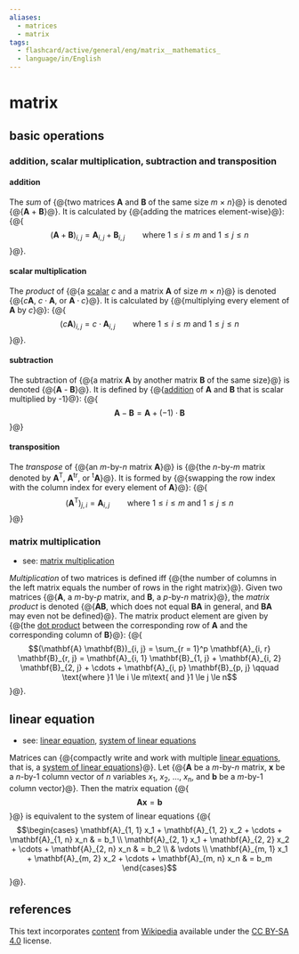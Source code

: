 ```yaml
---
aliases:
  - matrices
  - matrix
tags:
  - flashcard/active/general/eng/matrix__mathematics_
  - language/in/English
---
```


# matrix

## basic operations

### addition, scalar multiplication, subtraction and transposition

#### addition

The _sum_ of {@{two matrices __A__ and __B__ of the same size _m_ × _n_}@} is denoted {@{__A__ + __B__}@}. It is calculated by {@{adding the matrices element-wise}@}: {@{$$(\mathbf{A} + \mathbf{B})_{i, j} = \mathbf{A}_{i, j} + \mathbf{B}_{i, j} \qquad \text{where }1 \le i \le m\text{ and }1 \le j \le n$$}@}. <!--SR:!2029-06-05,1413,350!2027-12-15,992,350!2028-05-16,1112,350!2028-09-06,1200,350-->

#### scalar multiplication

The _product_ of {@{a [scalar](scalar%20(mathematics).md) _c_ and a matrix __A__ of size _m_ × _n_}@} is denoted {@{$c\mathbf{A}$, $c \cdot \mathbf{A}$, or $\mathbf{A} \cdot c$}@}. It is calculated by {@{multiplying every element of __A__ by _c_}@}: {@{$$(c\mathbf{A})_{i, j} = c \cdot \mathbf{A}_{i, j} \qquad \text{where }1 \le i \le m\text{ and }1 \le j \le n$$}@}. <!--SR:!2029-01-12,1300,350!2026-11-21,675,330!2026-03-15,469,310!2027-09-02,897,330-->

#### subtraction

The subtraction of {@{a matrix __A__ by another matrix __B__ of the same size}@} is denoted {@{__A__ - __B__}@}. It is defined by {@{[addition](#addition) of __A__ and __B__ that is scalar multiplied by -1}@}: {@{$$\mathbf{A} - \mathbf{B} = \mathbf{A} + (-1) \cdot \mathbf{B}$$}@} <!--SR:!2028-06-30,1142,350!2028-10-05,1223,350!2026-11-06,668,330!2028-11-05,1242,350-->

#### transposition

The _transpose_ of {@{an _m_-by-_n_ matrix __A__}@} is {@{the _n_-by-_m_ matrix denoted by __A__<sup>T</sup>, __A__<sup>tr</sup>, or <sup>t</sup>__A__}@}. It is formed by {@{swapping the row index with the column index for every element of __A__}@}: {@{$$\left(\mathbf{A}^{\text{T} }\right)_{j, i} = \mathbf{A}_{i, j} \qquad \text{where }1 \le i \le m\text{ and }1 \le j \le n$$}@} <!--SR:!2027-06-20,841,330!2028-09-23,1215,350!2029-04-17,1374,350!2026-11-12,672,330-->

### matrix multiplication

- see: [matrix multiplication](matrix%20multiplication.md)

_Multiplication_ of two matrices is defined iff {@{the number of columns in the left matrix equals the number of rows in the right matrix}@}. Given two matrices {@{__A__, a _m_-by-_p_ matrix, and __B__, a _p_-by-_n_ matrix}@}, the _matrix product_ is denoted {@{__AB__, which does not equal __BA__ in general, and __BA__ may even not be defined}@}. The matrix product element are given by {@{the [dot product](dot%20product.md) between the corresponding row of __A__ and the corresponding column of __B__}@}: {@{$$(\mathbf{A} \mathbf{B})_{i, j} = \sum_{r = 1}^p \mathbf{A}_{i, r} \mathbf{B}_{r, j} = \mathbf{A}_{i, 1} \mathbf{B}_{1, j} + \mathbf{A}_{i, 2} \mathbf{B}_{2, j} + \cdots + \mathbf{A}_{i, p} \mathbf{B}_{p, j} \qquad \text{where }1 \le i \le m\text{ and }1 \le j \le n$$}@}. <!--SR:!2027-08-24,875,330!2027-09-17,870,310!2027-02-07,735,330!2026-12-19,652,290!2026-02-12,439,310-->

## linear equation

- see: [linear equation](linear%20equation.md), [system of linear equations](system%20of%20linear%20equations.md)

Matrices can {@{compactly write and work with multiple [linear equations](linear%20equation.md), that is, a [system of linear equations](system%20of%20linear%20equations.md)}@}. Let {@{__A__ be a _m_-by-_n_ matrix, __x__ be a _n_-by-1 column vector of _n_ variables _x_<sub>1</sub>, _x_<sub>2</sub>, ..., _x_<sub>n</sub>, and __b__ be a _m_-by-1 column vector}@}. Then the matrix equation {@{$$\mathbf{A} \mathbf{x} = \mathbf{b}$$}@} is equivalent to the system of linear equations {@{$$\begin{cases} \mathbf{A}_{1, 1} x_1 + \mathbf{A}_{1, 2} x_2 + \cdots + \mathbf{A}_{1, n} x_n & = b_1 \\ \mathbf{A}_{2, 1} x_1 + \mathbf{A}_{2, 2} x_2 + \cdots + \mathbf{A}_{2, n} x_n & = b_2 \\ & \vdots \\ \mathbf{A}_{m, 1} x_1 + \mathbf{A}_{m, 2} x_2 + \cdots + \mathbf{A}_{m, n} x_n & = b_m \end{cases}$$}@}. <!--SR:!2027-04-05,780,330!2027-11-24,901,330!2028-01-25,979,310!2028-02-22,1004,310-->

## references

This text incorporates [content](https://en.wikipedia.org/wiki/matrix_(mathematics)) from [Wikipedia](Wikipedia.md) available under the [CC BY-SA 4.0](https://creativecommons.org/licenses/by-sa/4.0/) license.
